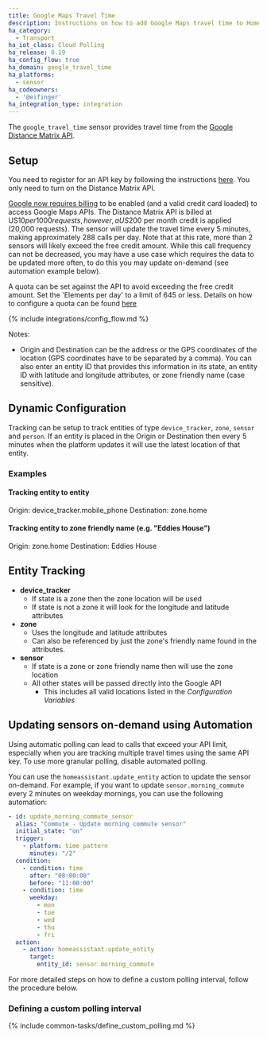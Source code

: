 ```yaml
---
title: Google Maps Travel Time
description: Instructions on how to add Google Maps travel time to Home Assistant.
ha_category:
  - Transport
ha_iot_class: Cloud Polling
ha_release: 0.19
ha_config_flow: true
ha_domain: google_travel_time
ha_platforms:
  - sensor
ha_codeowners:
  - '@eifinger'
ha_integration_type: integration
---
```


The `google_travel_time` sensor provides travel time from the [Google Distance Matrix API](https://developers.google.com/maps/documentation/distance-matrix/).

## Setup

You need to register for an API key by following the instructions [here](https://github.com/googlemaps/google-maps-services-python#api-keys). You only need to turn on the Distance Matrix API.

[Google now requires billing](https://mapsplatform.googleblog.com/2018/05/introducing-google-maps-platform.html) to be enabled (and a valid credit card loaded) to access Google Maps APIs. The Distance Matrix API is billed at US$10 per 1000 requests, however, a US$200 per month credit is applied (20,000 requests). The sensor will update the travel time every 5 minutes, making approximately 288 calls per day. Note that at this rate, more than 2 sensors will likely exceed the free credit amount. While this call frequency can not be decreased, you may have a use case which requires the data to be updated more often, to do this you may update on-demand (see automation example below).

A quota can be set against the API to avoid exceeding the free credit amount. Set the 'Elements per day' to a limit of 645 or less. Details on how to configure a quota can be found [here](https://developers.google.com/maps/documentation/distance-matrix/usage-and-billing#set-caps)

{% include integrations/config_flow.md %}

Notes:

- Origin and Destination can be the address or the GPS coordinates of the location (GPS coordinates have to be separated by a comma). You can also enter an entity ID that provides this information in its state, an entity ID with latitude and longitude attributes, or zone friendly name (case sensitive).


## Dynamic Configuration

Tracking can be setup to track entities of type `device_tracker`, `zone`, `sensor` and `person`. If an entity is placed in the Origin or Destination then every 5 minutes when the platform updates it will use the latest location of that entity.

### Examples

#### Tracking entity to entity

Origin: device_tracker.mobile_phone
Destination: zone.home

#### Tracking entity to zone friendly name (e.g. "Eddies House")

Origin: zone.home
Destination: Eddies House

## Entity Tracking

- **device_tracker**
  - If state is a zone then the zone location will be used
  - If state is not a zone it will look for the longitude and latitude attributes
- **zone**
  - Uses the longitude and latitude attributes
  - Can also be referenced by just the zone's friendly name found in the attributes.
- **sensor**
  - If state is a zone or zone friendly name then will use the zone location
  - All other states will be passed directly into the Google API
    - This includes all valid locations listed in the *Configuration Variables*

## Updating sensors on-demand using Automation

Using automatic polling can lead to calls that exceed your API limit, especially when you are tracking multiple travel times using the same API key. To use more granular polling, disable automated polling.

You can use the `homeassistant.update_entity` action to update the sensor on-demand. For example, if you want to update `sensor.morning_commute` every 2 minutes on weekday mornings, you can use the following automation:

```yaml
- id: update_morning_commute_sensor
  alias: "Commute - Update morning commute sensor"
  initial_state: "on"
  trigger:
    - platform: time_pattern
      minutes: "/2"
  condition:
    - condition: time
      after: "08:00:00"
      before: "11:00:00"
    - condition: time
      weekday:
        - mon
        - tue
        - wed
        - thu
        - fri
  action:
    - action: homeassistant.update_entity
      target:
        entity_id: sensor.morning_commute
```

For more detailed steps on how to define a custom polling interval, follow the procedure below.

### Defining a custom polling interval

{% include common-tasks/define_custom_polling.md %}

